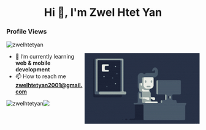 <h1 align="center">Hi 👋, I'm Zwel Htet Yan</h1>

<p align="right"> <h3>Profile Views </h3> <img src="https://komarev.com/ghpvc/?username=zwelhtetyan&label=Profile%20views&color=0e75b6&style=flat"
    alt="zwelhtetyan" /> 
 </p>
 
<img alt="Night Coding" src="https://raw.githubusercontent.com/AVS1508/AVS1508/master/assets/Night-Coding.gif" align="right"/>

- 🌱 I’m currently learning **web & mobile development**
- 📫 How to reach me **zwelhtetyan2001@gmail.com**



<img align='left'
    src="https://github-readme-stats.vercel.app/api/top-langs?username=zwelhtetyan&show_icons=true&locale=en&bg_color=0d1117&text_color=ffffff&layout=compact"
    alt="zwelhtetyan" 
    bg_color=#808080/>

<a href="https://github.com/AVS1508" align='center'>
      <img height="180em" src="https://github-readme-stats-eight-theta.vercel.app/api?username=zwelhtetyan&show_icons=true&theme=algolia&   include_all_commits=true&count_private=true"/>
 </a>   
